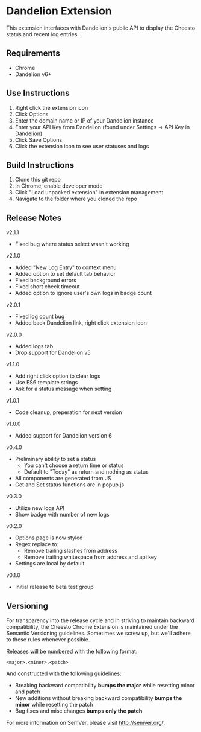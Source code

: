 # Dandelion Extension

This extension interfaces with Dandelion's public API to display the Cheesto status and recent log entries.

## Requirements

* Chrome
* Dandelion v6+

## Use Instructions

1. Right click the extension icon
2. Click Options
3. Enter the domain name or IP of your Dandelion instance
4. Enter your API Key from Dandelion (found under Settings -> API Key in Dandelion)
5. Click Save Options
6. Click the extension icon to see user statuses and logs

## Build Instructions

1. Clone this git repo
2. In Chrome, enable developer mode
3. Click "Load unpacked extension" in extension management
4. Navigate to the folder where you cloned the repo

## Release Notes

v2.1.1

- Fixed bug where status select wasn't working

v2.1.0

- Added "New Log Entry" to context menu
- Added option to set default tab behavior
- Fixed background errors
- Fixed short check timeout
- Added option to ignore user's own logs in badge count

v2.0.1

- Fixed log count bug
- Added back Dandelion link, right click extension icon

v2.0.0

- Added logs tab
- Drop support for Dandelion v5

v1.1.0

- Add right click option to clear logs
- Use ES6 template strings
- Ask for a status message when setting

v1.0.1

- Code cleanup, preperation for next version

v1.0.0

- Added support for Dandelion version 6

v0.4.0

- Preliminary ability to set a status
  - You can't choose a return time or status
  - Default to "Today" as return and nothing as status
- All components are generated from JS
- Get and Set status functions are in popup.js

v0.3.0

- Utilize new logs API
- Show badge with number of new logs

v0.2.0

- Options page is now styled
- Regex replace to:
  - Remove trailing slashes from address
  - Remove trailing whitespace from address and api key
- Settings are local by default

v0.1.0

- Initial release to beta test group

## Versioning

For transparency into the release cycle and in striving to maintain backward compatibility, the Cheesto Chrome Extension is maintained under the Semantic Versioning guidelines. Sometimes we screw up, but we'll adhere to these rules whenever possible.

Releases will be numbered with the following format:

`<major>.<minor>.<patch>`

And constructed with the following guidelines:

- Breaking backward compatibility **bumps the major** while resetting minor and patch
- New additions without breaking backward compatibility **bumps the minor** while resetting the patch
- Bug fixes and misc changes **bumps only the patch**

For more information on SemVer, please visit <http://semver.org/>.
